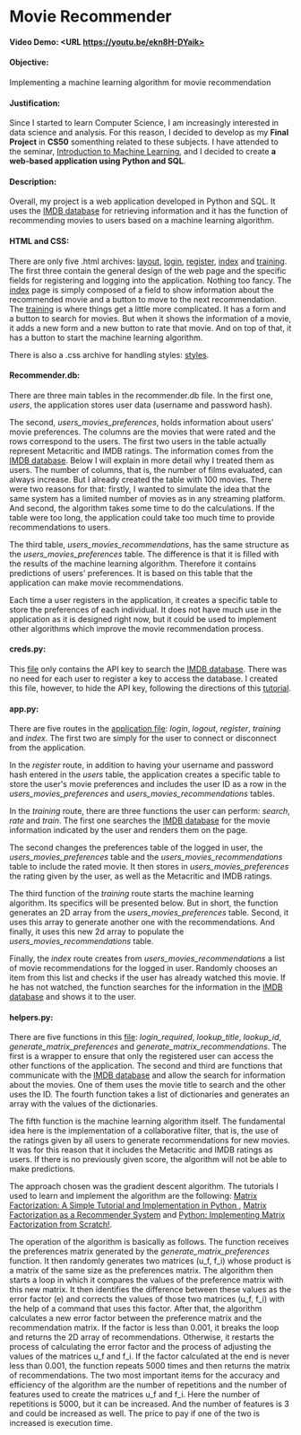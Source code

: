 # Movie Recommender
#### **Video Demo:**  <URL https://youtu.be/ekn8H-DYaik>

#### **Objective:**
Implementing a machine learning algorithm for movie recommendation

#### **Justification:**
Since I started to learn Computer Science, I am increasingly interested in ​​data science and analysis. For this reason, I decided to develop as my **Final Project** in **CS50** somenthing related to these subjects. I have attended to the seminar, [Introduction to Machine Learning](https://www.youtube.com/watch?v=b_ZVSvAHLKQ), and I decided to create **a web-based application using Python and SQL**.

#### **Description:**
Overall, my project is a web application developed in Python and SQL. It uses the [IMDB database](http://www.omdbapi.com) for retrieving information and it has the function of recommending movies to users based on a machine learning algorithm.


#### **HTML and CSS:**
There are only five .html archives: [layout](/project/templates/layout.html), [login](/project/templates/login.html), [register](/project/templates/register.html), [index](/project/templates/index.html) and [training](/project/templates/training.html). The first three contain the general design of the web page and the specific fields for registering and logging into the application. Nothing too fancy. The [index](/project/templates/index.html) page is simply composed of a field to show information about the recommended movie and a button to move to the next recommendation. The [training](/project/templates/training.html) is where things get a little more complicated. It has a form and a button to search for movies. But when it shows the information of a movie, it adds a new form and a new button to rate that movie. And on top of that, it has a button to start the machine learning algorithm.

There is also a .css archive for handling styles: [styles](/project/static/styles.css).

#### **Recommender.db:**
There are three main tables in the recommender.db file. In the first one, *users*, the application stores user data (username and password hash).

The second, *users_movies_preferences*, holds information about users' movie preferences. The columns are the movies that were rated and the rows correspond to the users. The first two users in the table actually represent Metacritic and IMDB ratings. The information comes from the [IMDB database](http://www.omdbapi.com). Below I will explain in more detail why I treated them as users. The number of columns, that is, the number of films evaluated, can always increase. But I already created the table with 100 movies. There were two reasons for that: firstly, I wanted to simulate the idea that the same system has a limited number of movies as in any streaming platform. And second, the algorithm takes some time to do the calculations. If the table were too long, the application could take too much time to provide recommendations to users.

The third table, *users_movies_recommendations*, has the same structure as the *users_movies_preferences* table. The difference is that it is filled with the results of the machine learning algorithm. Therefore it contains predictions of users' preferences. It is based on this table that the application can make movie recommendations.

Each time a user registers in the application, it creates a specific table to store the preferences of each individual. It does not have much use in the application as it is designed right now, but it could be used to implement other algorithms which improve the movie recommendation process.

#### **creds.py:**
This [file](/project/creds.py) only contains the API key to search the [IMDB database](http://www.omdbapi.com). There was no need for each user to register a key to access the database. I created this file, however, to hide the API key, following the directions of this [tutorial](https://www.youtube.com/watch?v=CJjSOzb0IYs).

#### **app.py:**
There are five routes in the [application file](/project/app.py): *login*, *logout*, *register*, *training* and *index*. The first two are simply for the user to connect or disconnect from the application.

In the *register* route, in addition to having your username and password hash entered in the *users* table, the application creates a specific table to store the user's movie preferences and includes the user ID as a row in the *users_movies_preferences* and *users_movies_recommendations* tables.

In the *training* route, there are three functions the user can perform: *search*, *rate* and *train*. The first one searches the [IMDB database](http://www.omdbapi.com) for the movie information indicated by the user and renders them on the page.

The second changes the preferences table of the logged in user, the *users_movies_preferences* table and the *users_movies_recommendations* table to include the rated movie. It then stores in *users_movies_preferences* the rating given by the user, as well as the Metacritic and IMDB ratings.

The third function of the *training* route starts the machine learning algorithm. Its specifics will be presented below. But in short, the function generates an 2D array from the *users_movies_preferences* table. Second, it uses this array to generate another one with the recommendations. And finally, it uses this new 2d array to populate the *users_movies_recommendations* table.

Finally, the *index* route creates from *users_movies_recommendations* a list of movie recommendations for the logged in user. Randomly chooses an item from this list and checks if the user has already watched this movie. If he has not watched, the function searches for the information in the [IMDB database](http://www.omdbapi.com) and shows it to the user.

#### **helpers.py:**
There are five functions in this [file](/project/helpers.py): *login_required*, *lookup_title*, *lookup_id*, *generate_matrix_preferences* and *generate_matrix_recommendations*. The first is a wrapper to ensure that only the registered user can access the other functions of the application. The second and third are functions that communicate with the [IMDB database](http://www.omdbapi.com) and allow the search for information about the movies. One of them uses the movie title to search and the other uses the ID. The fourth function takes a list of dictionaries and generates an array with the values of the dictionaries.

The fifth function is the machine learning algorithm itself. The fundamental idea here is the implementation of a collaborative filter, that is, the use of the ratings given by all users to generate recommendations for new movies. It was for this reason that it includes the Metacritic and IMDB ratings as users. If there is no previously given score, the algorithm will not be able to make predictions.

The approach chosen was the gradient descent algorithm. The tutorials I used to learn and implement the algorithm are the following: [Matrix Factorization: A Simple Tutorial and Implementation in Python
](https://albertauyeung.github.io/2017/04/23/python-matrix-factorization.html/), [Matrix Factorization as a Recommender System](https://medium.com/analytics-vidhya/matrix-factorization-as-a-recommender-system-727ee64683f0) and [Python: Implementing Matrix Factorization from Scratch!](https://towardsdatascience.com/recommender-systems-in-python-from-scratch-643c8fc4f704).

The operation of the algorithm is basically as follows. The function receives the preferences matrix generated by the *generate_matrix_preferences* function. It then randomly generates two matrices (u_f, f_i) whose product is a matrix of the same size as the preferences matrix. The algorithm then starts a loop in which it compares the values ​​of the preference matrix with this new matrix. It then identifies the difference between these values ​​as the error factor (e) and corrects the values ​​of those two matrices (u_f, f_i) with the help of a command that uses this factor. After that, the algorithm calculates a new error factor between the preference matrix and the recommendation matrix. If the factor is less than 0.001, it breaks the loop and returns the 2D array of recommendations. Otherwise, it restarts the process of calculating the error factor and the process of adjusting the values ​​of the matrices u_f and f_i. If the factor calculated at the end is never less than 0.001, the function repeats 5000 times and then returns the matrix of recommendations. The two most important items for the accuracy and efficiency of the algorithm are the number of repetitions and the number of features used to create the matrices u_f and f_i. Here the number of repetitions is 5000, but it can be increased. And the number of features is 3 and could be increased as well. The price to pay if one of the two is increased is execution time.